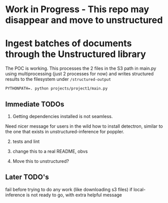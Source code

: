# Work in Progress - This repo may disappear and move to unstructured

# Ingest batches of documents through the Unstructured library

The POC is working. This processes the 2 files in the S3 path in main.py using multiprocessing (just 2 processes for now) and writes structured results to the filesystem under `/structured-output`

    PYTHONPATH=. python projects/project1/main.py

## Immediate TODOs

1. Getting dependencies installed is not seamless.

Need nicer message for users in the wild how to install detectron, similar to the one that exists in unstructured-inference for poppler.


2. tests and lint

3. change this to a real README, obvs

4. Move this to unstructured?

## Later TODO's
   fail before trying to do any work (like downloading s3 files)
   if local-inference is not ready to go, with extra helpful message


